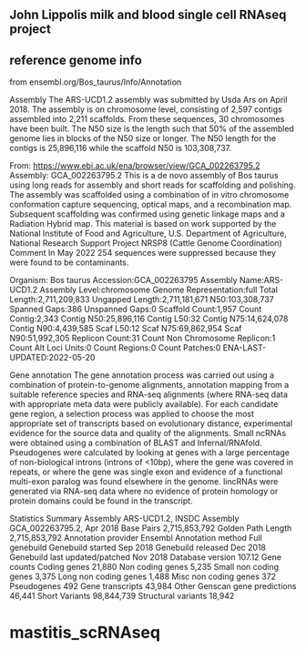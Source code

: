 ## John Lippolis milk and blood single cell RNAseq project


## reference genome info
from ensembl.org/Bos_taurus/Info/Annotation

Assembly
The ARS-UCD1.2 assembly was submitted by Usda Ars on April 2018. The assembly is on chromosome level, consisting of 2,597 contigs assembled into 2,211 scaffolds. From these sequences, 30 chromosomes have been built. The N50 size is the length such that 50% of the assembled genome lies in blocks of the N50 size or longer. The N50 length for the contigs is 25,896,116 while the scaffold N50 is 103,308,737.


From: https://www.ebi.ac.uk/ena/browser/view/GCA_002263795.2 
Assembly: GCA_002263795.2
This is a de novo assembly of Bos taurus using long reads for assembly and short reads for scaffolding and polishing. The assembly was scaffolded using a combination of in vitro chromosome conformation capture sequencing, optical maps, and a recombination map. Subsequent scaffolding was confirmed using genetic linkage maps and a Radiation Hybrid map. This material is based on work supported by the National Institute of Food and Agriculture, U.S. Department of Agriculture, National Research Support Project NRSP8 (Cattle Genome Coordination)
Comment
In May 2022 254 sequences were suppressed because they were found to be contaminants.

Organism: Bos taurus
Accession:GCA_002263795
Assembly Name:ARS-UCD1.2
Assembly Level:chromosome
Genome Representation:full
Total Length:2,711,209,833
Ungapped Length:2,711,181,671
N50:103,308,737
Spanned Gaps:386
Unspanned Gaps:0
Scaffold Count:1,957
Count Contig:2,343
Contig N50:25,896,116
Contig L50:32
Contig N75:14,624,078
Contig N90:4,439,585
Scaf L50:12
Scaf N75:69,862,954
Scaf N90:51,992,305
Replicon Count:31
Count Non Chromosome Replicon:1
Count Alt Loci Units:0
Count Regions:0
Count Patches:0
ENA-LAST-UPDATED:2022-05-20





Gene annotation
The gene annotation process was carried out using a combination of protein-to-genome alignments, annotation mapping from a suitable reference species and RNA-seq alignments (where RNA-seq data with appropriate meta data were publicly available). For each candidate gene region, a selection process was applied to choose the most appropriate set of transcripts based on evolutionary distance, experimental evidence for the source data and quality of the alignments. Small ncRNAs were obtained using a combination of BLAST and Infernal/RNAfold. Pseudogenes were calculated by looking at genes with a large percentage of non-biological introns (introns of <10bp), where the gene was covered in repeats, or where the gene was single exon and evidence of a functional multi-exon paralog was found elsewhere in the genome. lincRNAs were generated via RNA-seq data where no evidence of protein homology or protein domains could be found in the transcript.


Statistics
Summary
Assembly	ARS-UCD1.2, INSDC Assembly GCA_002263795.2, Apr 2018
Base Pairs	2,715,853,792
Golden Path Length	2,715,853,792
Annotation provider	Ensembl
Annotation method	Full genebuild
Genebuild started	Sep 2018
Genebuild released	Dec 2018
Genebuild last updated/patched	Nov 2018
Database version	107.12
Gene counts
Coding genes	21,880
Non coding genes	5,235
Small non coding genes	3,375
Long non coding genes	1,488
Misc non coding genes	372
Pseudogenes	492
Gene transcripts	43,984
Other
Genscan gene predictions	46,441
Short Variants	98,844,739
Structural variants	18,942

# mastitis_scRNAseq
